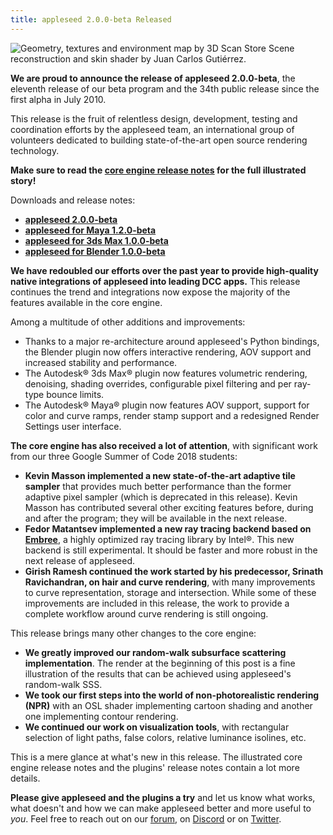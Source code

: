 ```yaml
---
title: appleseed 2.0.0-beta Released
---
```


![Geometry, textures and environment map by [3D Scan Store](https://www.3dscanstore.com/index.php?route=information/information&information_id=16)<br>Scene reconstruction and skin shader by Juan Carlos Gutiérrez.](https://user-images.githubusercontent.com/321290/47671428-c7a46680-dbaf-11e8-97b2-79afeb54992d.png)

**We are proud to announce the release of appleseed 2.0.0-beta**, the eleventh release of our beta program and the 34th public release since the first alpha in July 2010.

This release is the fruit of relentless design, development, testing and coordination efforts by the appleseed team, an international group of volunteers dedicated to building state-of-the-art open source rendering technology.

**Make sure to read the [core engine release notes](https://github.com/appleseedhq/appleseed/releases/tag/2.0.0-beta) for the full illustrated story!**

Downloads and release notes:

- **[appleseed 2.0.0-beta](https://github.com/appleseedhq/appleseed/releases/tag/2.0.0-beta)**
- **[appleseed for Maya 1.2.0-beta](https://github.com/appleseedhq/appleseed-maya/releases/tag/1.2.0-beta)**
- **[appleseed for 3ds Max 1.0.0-beta](https://github.com/appleseedhq/appleseed-max/releases/tag/1.0.0-beta)**
- **[appleseed for Blender 1.0.0-beta](https://github.com/appleseedhq/blenderseed/releases/tag/1.0.0-beta)**

**We have redoubled our efforts over the past year to provide high-quality native integrations of appleseed into leading DCC apps.** This release continues the trend and integrations now expose the majority of the features available in the core engine.

Among a multitude of other additions and improvements:
- Thanks to a major re-architecture around appleseed's Python bindings, the Blender plugin now offers interactive rendering, AOV support and increased stability and performance.
- The Autodesk® 3ds Max® plugin now features volumetric rendering, denoising, shading overrides, configurable pixel filtering and per ray-type bounce limits.
- The Autodesk® Maya® plugin now features AOV support, support for color and curve ramps, render stamp support and a redesigned Render Settings user interface.

**The core engine has also received a lot of attention**, with significant work from our three Google Summer of Code 2018 students:
- **Kevin Masson implemented a new state-of-the-art adaptive tile sampler** that provides much better performance than the former adaptive pixel sampler (which is deprecated in this release). Kevin Masson has contributed several other exciting features before, during and after the program; they will be available in the next release.
- **Fedor Matantsev implemented a new ray tracing backend based on [Embree](https://embree.github.io/)**, a highly optimized ray tracing library by Intel®. This new backend is still experimental. It should be faster and more robust in the next release of appleseed.
- **Girish Ramesh continued the work started by his predecessor, Srinath Ravichandran, on hair and curve rendering**, with many improvements to curve representation, storage and intersection. While some of these improvements are included in this release, the work to provide a complete workflow around curve rendering is still ongoing.

This release brings many other changes to the core engine:
- **We greatly improved our random-walk subsurface scattering implementation**. The render at the beginning of this post is a fine illustration of the results that can be achieved using appleseed's random-walk SSS.
- **We took our first steps into the world of non-photorealistic rendering (NPR)** with an OSL shader implementing cartoon shading and another one implementing contour rendering.
- **We continued our work on visualization tools**, with rectangular selection of light paths, false colors, relative luminance isolines, etc.

This is a mere glance at what's new in this release. The illustrated core engine release notes and the plugins' release notes contain a lot more details.

**Please give appleseed and the plugins a try** and let us know what works, what doesn't and how we can make appleseed better and more useful to _you_. Feel free to reach out on our [forum](https://forum.appleseedhq.net/), on [Discord](https://discordapp.com/invite/Vcu5A7h) or on [Twitter](https://twitter.com/appleseedhq).